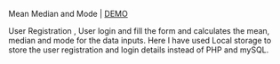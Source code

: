 Mean Median and Mode | <a href="https://iridescent-bunny-fddeae.netlify.app/">DEMO</a>

User Registration , User login and fill the form and calculates the mean, median and mode for the data inputs.
Here I have used Local storage to store the user registration and login details instead of PHP and mySQL.
